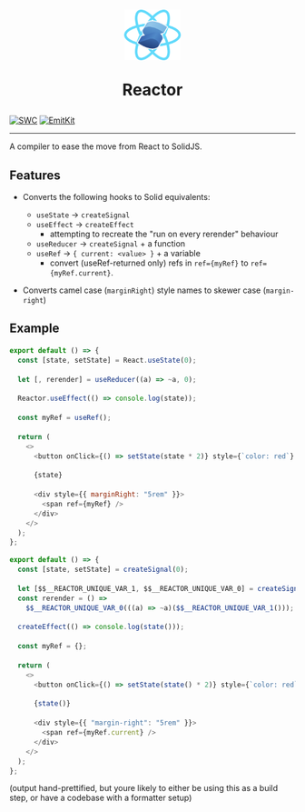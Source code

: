 <h1 align="center">
  <img src="https://raw.githubusercontent.com/yellowsink/solid-reactor/master/reactor.svg" width="100" />
  
  Reactor
</h1>

[![SWC](https://img.shields.io/badge/transforms%20by-SWC-orange)](https://swc.rs)
[![EmitKit](https://img.shields.io/badge/enhanced%20with-EmitKit-blueviolet)](https://github.com/yellowsink/emitkit)

---

A compiler to ease the move from React to SolidJS.

## Features

 - Converts the following hooks to Solid equivalents:
   * `useState` -> `createSignal`
   * `useEffect` -> `createEffect`
     - attempting to recreate the "run on every rerender" behaviour
   * `useReducer` -> `createSignal` + a function
   * `useRef` -> `{ current: <value> }` + a variable
     - convert (useRef-returned only) refs in `ref={myRef}` to `ref={myRef.current}`.

- Converts camel case (`marginRight`) style names to skewer case (`margin-right`)

## Example
```js
export default () => {
  const [state, setState] = React.useState(0);

  let [, rerender] = useReducer((a) => ~a, 0);

  Reactor.useEffect(() => console.log(state));

  const myRef = useRef();

  return (
    <>
      <button onClick={() => setState(state * 2)} style={`color: red`} />

      {state}

      <div style={{ marginRight: "5rem" }}>
        <span ref={myRef} />
      </div>
    </>
  );
};
```

```js
export default () => {
  const [state, setState] = createSignal(0);

  let [$$__REACTOR_UNIQUE_VAR_1, $$__REACTOR_UNIQUE_VAR_0] = createSignal(0);
  const rerender = () =>
    $$__REACTOR_UNIQUE_VAR_0(((a) => ~a)($$__REACTOR_UNIQUE_VAR_1()));

  createEffect(() => console.log(state()));

  const myRef = {};

  return (
    <>
      <button onClick={() => setState(state() * 2)} style={`color: red`} />

      {state()}

      <div style={{ "margin-right": "5rem" }}>
        <span ref={myRef.current} />
      </div>
    </>
  );
};

```
(output hand-prettified,
but youre likely to either be using this as a build step,
or have a codebase with a formatter setup)